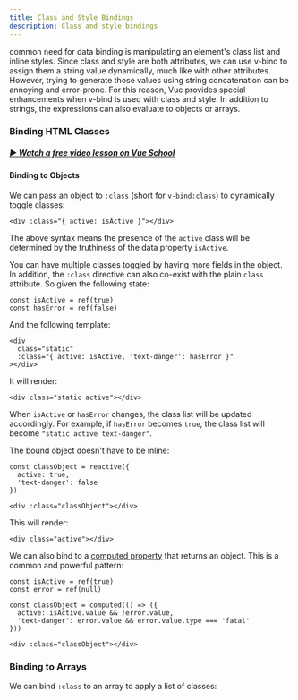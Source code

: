 ```yaml
---
title: Class and Style Bindings
description: Class and style bindings
---
```


common need for data binding is manipulating an element's class list and inline styles. Since class and style are both attributes, we can use v-bind to assign them a string value dynamically, much like with other attributes. However, trying to generate those values using string concatenation can be annoying and error-prone. For this reason, Vue provides special enhancements when v-bind is used with class and style. In addition to strings, the expressions can also evaluate to objects or arrays.

### Binding HTML Classes

##### [▶️ Watch a free video lesson on Vue School](https://vueschool.io/lessons/vue-fundamentals-capi-dynamic-css-classes-with-vue?friend=vuejs)

#### Binding to Objects​
We can pass an object to `:class` (short for `v-bind:class`) to dynamically toggle classes:

```
<div :class="{ active: isActive }"></div>
```

The above syntax means the presence of the `active` class will be determined by the truthiness of the data property `isActive`.

You can have multiple classes toggled by having more fields in the object. In addition, the `:class` directive can also co-exist with the plain `class` attribute. So given the following state:

```
const isActive = ref(true)
const hasError = ref(false)
```

And the following template:

```
<div
  class="static"
  :class="{ active: isActive, 'text-danger': hasError }"
></div>
```

It will render:

```
<div class="static active"></div>
```

When `isActive` or `hasError` changes, the class list will be updated accordingly. For example, if `hasError` becomes `true`, the class list will become `"static active text-danger"`.

The bound object doesn't have to be inline:

```
const classObject = reactive({
  active: true,
  'text-danger': false
})
```
```
<div :class="classObject"></div>
```
This will render:

```
<div class="active"></div>
```

We can also bind to a [computed property](/essentials/computed) that returns an object. This is a common and powerful pattern:

```
const isActive = ref(true)
const error = ref(null)

const classObject = computed(() => ({
  active: isActive.value && !error.value,
  'text-danger': error.value && error.value.type === 'fatal'
}))
```

```
<div :class="classObject"></div>
```

### Binding to Arrays​
We can bind `:class` to an array to apply a list of classes: